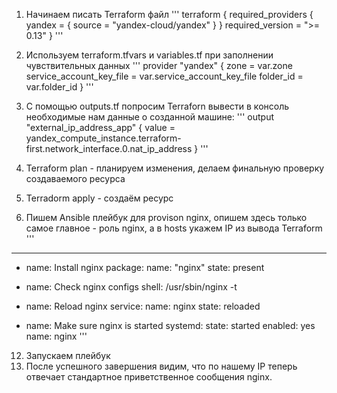 1) Начинаем писать Terraform файл
'''
terraform {
  required_providers {
    yandex = {
      source = "yandex-cloud/yandex"
    }
  }
  required_version = ">= 0.13"
}
'''

3) Используем terraform.tfvars и variables.tf при заполнении чувствительных данных
'''
provider "yandex" {
  zone = var.zone
  service_account_key_file = var.service_account_key_file
  folder_id = var.folder_id
}
'''
5) С помощью outputs.tf попросим Terraforn вывести в консоль необходимые нам данные о созданной машине:
'''
output "external_ip_address_app" {
  value = yandex_compute_instance.terraform-first.network_interface.0.nat_ip_address
}
'''
7) Terraform  plan - планируем изменения, делаем финальную проверку создаваемого ресурса
8) Terradorm apply - создаём ресурс
10) Пишем Ansible плейбук для provison nginx, опишем здесь только самое главное - роль nginx, а в hosts укажем IP из вывода Terraform
'''
---
  - name: Install nginx
    package:
      name: "nginx"
      state: present

  - name: Check nginx configs
    shell: /usr/sbin/nginx -t

  - name: Reload nginx
    service:
      name: nginx
      state: reloaded

  - name: Make sure nginx is started
    systemd:
      state: started
      enabled: yes
      name: nginx
'''
12) Запускаем плейбук
13) После успешного завершения видим, что по нашему IP теперь отвечает стандартное приветственное сообщения nginx.
